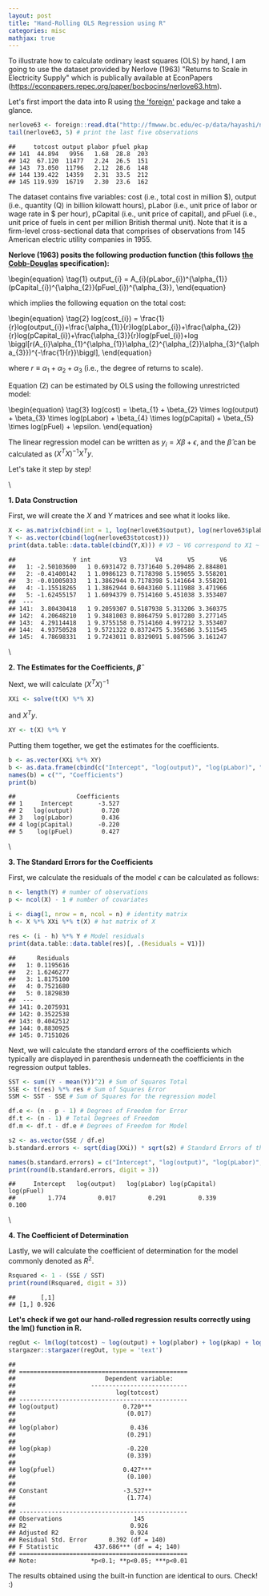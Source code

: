 ```yaml
---
layout: post
title: "Hand-Rolling OLS Regression using R"
categories: misc
mathjax: true
---
```


To illustrate how to calculate ordinary least squares (OLS) by hand, I am going to use the dataset provided by Nerlove (1963) "Returns to Scale in Electricity Supply" which is publically available at EconPapers (https://econpapers.repec.org/paper/bocbocins/nerlove63.htm).

Let's first import the data into R using [the 'foreign'](https://cran.r-project.org/web/packages/foreign/foreign.pdf) package and take a glance.

```r
nerlove63 <- foreign::read.dta("http://fmwww.bc.edu/ec-p/data/hayashi/nerlove63.dta")
tail(nerlove63, 5) # print the last five observations 
```

```
##     totcost output plabor pfuel pkap
## 141  44.894   9956   1.68  28.8  203
## 142  67.120  11477   2.24  26.5  151
## 143  73.050  11796   2.12  28.6  148
## 144 139.422  14359   2.31  33.5  212
## 145 119.939  16719   2.30  23.6  162
```

The dataset contains five variables: cost (i.e., total cost in million \$), output (i.e., quantity (Q) in billion kilowatt hours), pLabor (i.e., unit price of labor or wage rate in \$ per hour), pCapital (i.e., unit price of capital), and pFuel (i.e., unit price of fuels in cent per million British thermal unit). Note that it is a firm-level cross-sectional data that comprises of observations from 145 American electric utility companies in 1955.

__Nerlove (1963) posits the following production function (this follows [the Cobb-Douglas](https://en.wikipedia.org/wiki/Cobb%E2%80%93Douglas_production_function) specification):__

\begin{equation}
\tag{1}
output_{i} = A_{i}(pLabor_{i})^{\alpha_{1}}(pCapital_{i})^{\alpha_{2}}(pFuel_{i})^{\alpha_{3}},
\end{equation}

which implies the following equation on the total cost:

\begin{equation}
\tag{2}
log(cost_{i}) = \frac{1}{r}log(output_{i})+\frac{\alpha_{1}}{r}log(pLabor_{i})+\frac{\alpha_{2}}{r}log(pCapital_{i})+\frac{\alpha_{3}}{r}log(pFuel_{i})+log \biggl[r(A_{i}\alpha_{1}^{\alpha_{1}}\alpha_{2}^{\alpha_{2}}\alpha_{3}^{\alpha_{3}})^{-\frac{1}{r}}\biggl],
\end{equation}

where $r \equiv \alpha_{1} + \alpha_{2} + \alpha_{3}$ (i.e., the degree of returns to scale).

Equation (2) can be estimated by OLS using the following unrestricted model:

\begin{equation}
\tag{3}
log(cost) = \beta_{1} + \beta_{2} \times log(output) + \beta_{3} \times log(pLabor) + \beta_{4} \times log(pCapital) + \beta_{5} \times log(pFuel) + \epsilon.
\end{equation}

The linear regression model can be written as $y_{i} = X\beta+\epsilon$, and the $\hat\beta$ can be calculated as $(X^{T}X)^{-1}X^{T}y$.

Let's take it step by step! 

\

__1. Data Construction__

First, we will create the $X$ and $Y$ matrices and see what it looks like.

```r
X <- as.matrix(cbind(int = 1, log(nerlove63$output), log(nerlove63$plabor), log(nerlove63$pkap), log(nerlove63$pfuel)))
Y <- as.vector(cbind(log(nerlove63$totcost)))
print(data.table::data.table(cbind(Y,X))) # V3 ~ V6 correspond to X1 ~ X4, respectively
```

```
##                Y int        V3        V4       V5       V6
##   1: -2.50103600   1 0.6931472 0.7371640 5.209486 2.884801
##   2: -0.41400142   1 1.0986123 0.7178398 5.159055 3.558201
##   3: -0.01005033   1 1.3862944 0.7178398 5.141664 3.558201
##   4: -1.15518265   1 1.3862944 0.6043160 5.111988 3.471966
##   5: -1.62455157   1 1.6094379 0.7514160 5.451038 3.353407
##  ---                                                      
## 141:  3.80430418   1 9.2059307 0.5187938 5.313206 3.360375
## 142:  4.20648210   1 9.3481003 0.8064759 5.017280 3.277145
## 143:  4.29114418   1 9.3755158 0.7514160 4.997212 3.353407
## 144:  4.93750528   1 9.5721322 0.8372475 5.356586 3.511545
## 145:  4.78698331   1 9.7243011 0.8329091 5.087596 3.161247
```

\

__2. The Estimates for the Coefficients, $\hat\beta$__

Next, we will calculate $(X^{T}X)^{-1}$

```r
XXi <- solve(t(X) %*% X)
```

and $X^{T}y$.

```r
XY <- t(X) %*% Y
```

Putting them together, we get the estimates for the coefficients.

```r
b <- as.vector(XXi %*% XY)
b <- as.data.frame(cbind(c("Intercept", "log(output)", "log(pLabor)", "log(pCapital)", "log(pFuel)"), format(b, digits = 3)))
names(b) = c("", "Coefficients")
print(b)
```

```
##                 Coefficients
## 1     Intercept       -3.527
## 2   log(output)        0.720
## 3   log(pLabor)        0.436
## 4 log(pCapital)       -0.220
## 5    log(pFuel)        0.427
```

\

__3. The Standard Errors for the Coefficients__

First, we calculate the residuals of the model $\epsilon$ can be calculated as follows:

```r
n <- length(Y) # number of observations
p <- ncol(X) - 1 # number of covariates

i <- diag(1, nrow = n, ncol = n) # identity matrix
h <- X %*% XXi %*% t(X) # hat matrix of X

res <- (i - h) %*% Y # Model residuals
print(data.table::data.table(res)[, .(Residuals = V1)])
```

```
##      Residuals
##   1: 0.1195616
##   2: 1.6246277
##   3: 1.8175100
##   4: 0.7521680
##   5: 0.1829830
##  ---          
## 141: 0.2075931
## 142: 0.3522538
## 143: 0.4042512
## 144: 0.8830925
## 145: 0.7151026
```

Next, we will calculate the standard errors of the coefficients which typically are displayed in parenthesis underneath the coefficients in the regression output tables.

```r
SST <- sum((Y - mean(Y))^2) # Sum of Squares Total
SSE <- t(res) %*% res # Sum of Squares Error
SSM <- SST - SSE # Sum of Squares for the regression model

df.e <- (n - p - 1) # Degrees of Freedom for Error
df.t <- (n - 1) # Total Degrees of Freedom
df.m <- df.t - df.e # Degrees of Freedom for Model

s2 <- as.vector(SSE / df.e)
b.standard.errors <- sqrt(diag(XXi)) * sqrt(s2) # Standard Errors of the Coefficients

names(b.standard.errors) = c("Intercept", "log(output)", "log(pLabor)", "log(pCapital)", "log(pFuel)")
print(round(b.standard.errors, digit = 3))
```

```
##     Intercept   log(output)   log(pLabor) log(pCapital)    log(pFuel) 
##         1.774         0.017         0.291         0.339         0.100
```

\

__4. The Coefficient of Determination__

Lastly, we will calculate the coefficient of determination for the model commonly denoted as $R^{2}$.

```r
Rsquared <- 1 - (SSE / SST)
print(round(Rsquared, digit = 3))
```

```
##       [,1]
## [1,] 0.926
```

__Let's check if we got our hand-rolled regression results correctly using the lm() function in R.__

```r
regOut <- lm(log(totcost) ~ log(output) + log(plabor) + log(pkap) + log(pfuel), data = nerlove63)
stargazer::stargazer(regOut, type = 'text')
```

```
## 
## ===============================================
##                         Dependent variable:    
##                     ---------------------------
##                            log(totcost)        
## -----------------------------------------------
## log(output)                  0.720***          
##                               (0.017)          
##                                                
## log(plabor)                    0.436           
##                               (0.291)          
##                                                
## log(pkap)                     -0.220           
##                               (0.339)          
##                                                
## log(pfuel)                   0.427***          
##                               (0.100)          
##                                                
## Constant                     -3.527**          
##                               (1.774)          
##                                                
## -----------------------------------------------
## Observations                    145            
## R2                             0.926           
## Adjusted R2                    0.924           
## Residual Std. Error      0.392 (df = 140)      
## F Statistic          437.686*** (df = 4; 140)  
## ===============================================
## Note:               *p<0.1; **p<0.05; ***p<0.01
```

The results obtained using the built-in function are identical to ours. Check! :)


